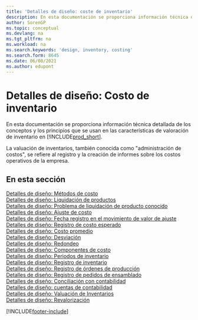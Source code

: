 ```yaml
---
title: 'Detalles de diseño: coste de inventario'
description: En esta documentación se proporciona información técnica detallada de los conceptos y los principios que se usan en las características de valoración de inventario en Business Central.
author: SorenGP
ms.topic: conceptual
ms.devlang: na
ms.tgt_pltfrm: na
ms.workload: na
ms.search.keywords: 'design, inventory, costing'
ms.search.form: 8645
ms.date: 06/08/2021
ms.author: edupont
---
```

# Detalles de diseño: Costo de inventario

En esta documentación se proporciona información técnica detallada de los conceptos y los principios que se usan en las características de valoración de inventario en [!INCLUDE[prod_short](includes/prod_short.md)].  

La valuación de inventarios, también conocida como "administración de costos", se refiere al registro y la creación de informes sobre los costos operativos de la empresa.  

## En esta sección

[Detalles de diseño: Métodos de costo](design-details-costing-methods.md)  
[Detalles de diseño: Liquidación de productos](design-details-item-application.md)  
[Detalles de diseño: Problema de liquidación de producto conocido](design-details-inventory-zero-level-open-item-ledger-entries.md)  
[Detalles de diseño: Ajuste de costo](design-details-cost-adjustment.md)  
[Detalles de diseño: Fecha registro en el movimiento de valor de ajuste](design-details-inventory-adjustment-value-entry-posting-date.md)  
[Detalles de diseño: Registro de costo esperado](design-details-expected-cost-posting.md)  
[Detalles de diseño: Costo promedio](design-details-average-cost.md)  
[Detalles de diseño: Desviación](design-details-variance.md)  
[Detalles de diseño: Redondeo](design-details-rounding.md)  
[Detalles de diseño: Componentes de costo](design-details-cost-components.md)  
[Detalles de diseño: Periodos de inventario](design-details-inventory-periods.md)  
[Detalles de diseño: Registro de inventario](design-details-inventory-posting.md)  
[Detalles de diseño: Registro de órdenes de producción](design-details-production-order-posting.md)  
[Detalles de diseño: Registro de pedidos de ensamblado](design-details-assembly-order-posting.md)  
[Detalles de diseño: Conciliación con contabilidad](design-details-reconciliation-with-the-general-ledger.md)  
[Detalles de diseño: cuentas de contabilidad](design-details-accounts-in-the-general-ledger.md)  
[Detalles de diseño: Valuación de Inventarios](design-details-inventory-valuation.md)  
[Detalles de diseño: Revalorización](design-details-revaluation.md)


[!INCLUDE[footer-include](includes/footer-banner.md)]
